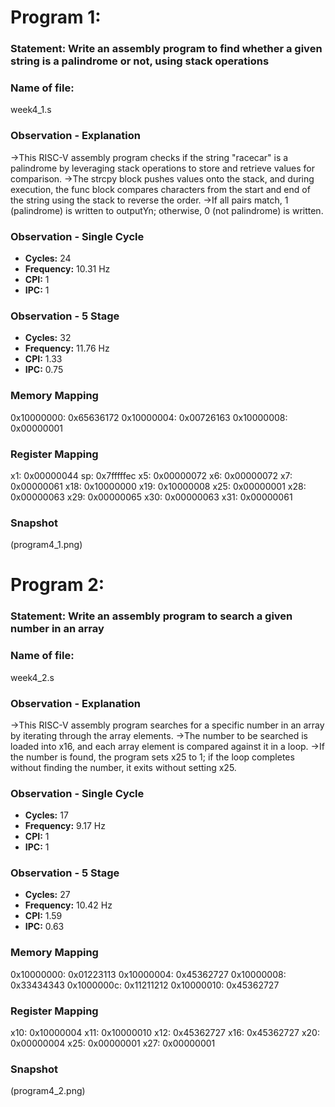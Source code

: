# Program 1: 
### Statement: Write an assembly program to find whether a given string is a palindrome or not, using stack operations

### Name of file:
week4_1.s

### Observation - Explanation
->This RISC-V assembly program checks if the string "racecar" is a palindrome by leveraging stack operations to store and retrieve values for comparison. 
->The strcpy block pushes values onto the stack, and during execution, the func block compares characters from the start and end of the string using the stack to reverse the order. ->If all pairs match, 1 (palindrome) is written to outputYn; otherwise, 0 (not palindrome) is written.

### Observation - Single Cycle
- **Cycles:** 24
- **Frequency:** 10.31 Hz 
- **CPI:** 1
- **IPC:** 1

### Observation - 5 Stage
- **Cycles:** 32
- **Frequency:** 11.76 Hz
- **CPI:** 1.33
- **IPC:** 0.75

### Memory Mapping
0x10000000: 0x65636172
0x10000004: 0x00726163
0x10000008: 0x00000001

### Register Mapping
x1: 0x00000044
sp: 0x7fffffec
x5: 0x00000072
x6: 0x00000072
x7: 0x00000061
x18: 0x10000000
x19: 0x10000008
x25: 0x00000001
x28: 0x00000063
x29: 0x00000065
x30: 0x00000063
x31: 0x00000061

### Snapshot
(program4_1.png)


# Program 2: 
### Statement: Write an assembly program to search a given number in an array

### Name of file:
week4_2.s

### Observation - Explanation
->This RISC-V assembly program searches for a specific number in an array by iterating through the array elements. 
->The number to be searched is loaded into x16, and each array element is compared against it in a loop. 
->If the number is found, the program sets x25 to 1; if the loop completes without finding the number, it exits without setting x25.

### Observation - Single Cycle
- **Cycles:** 17
- **Frequency:** 9.17 Hz
- **CPI:** 1
- **IPC:** 1

### Observation - 5 Stage
- **Cycles:** 27
- **Frequency:** 10.42 Hz
- **CPI:** 1.59
- **IPC:** 0.63

### Memory Mapping
0x10000000: 0x01223113
0x10000004: 0x45362727
0x10000008: 0x33434343
0x1000000c: 0x11211212
0x10000010: 0x45362727

### Register Mapping
x10: 0x10000004
x11: 0x10000010
x12: 0x45362727
x16: 0x45362727
x20: 0x00000004
x25: 0x00000001
x27: 0x00000001


### Snapshot
(program4_2.png)

